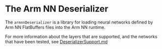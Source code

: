 # The Arm NN Deserializer

The `armnnDeserializer` is a library for loading neural networks defined by Arm NN FlatBuffers files
into the Arm NN runtime.

For more information about the layers that are supported, and the networks that have been tested,
see [DeserializerSupport.md](./DeserializerSupport.md)